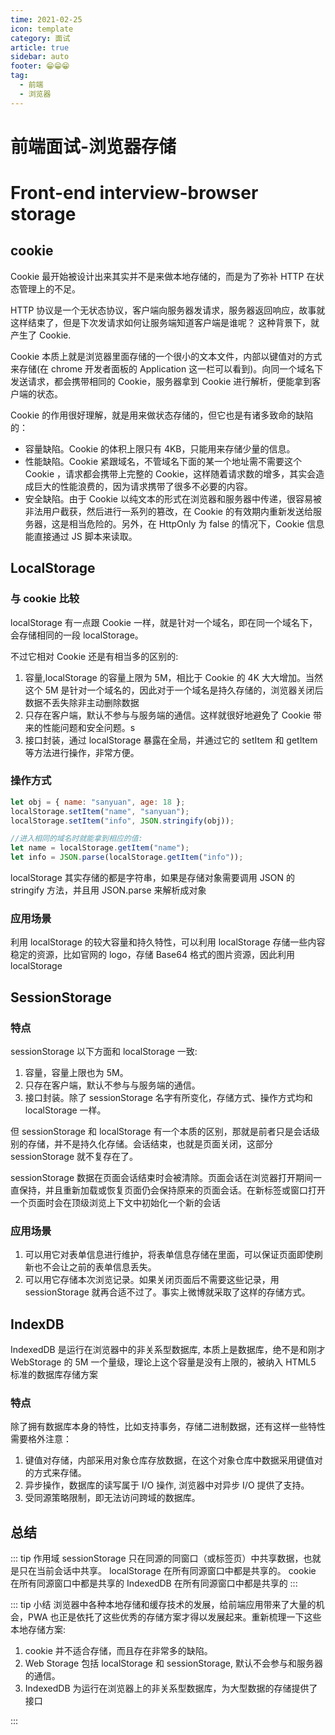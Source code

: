 ```yaml
---
time: 2021-02-25
icon: template
category: 面试
article: true
sidebar: auto
footer: 😁😁😁
tag:
  - 前端
  - 浏览器
---
```


# 前端面试-浏览器存储

# Front-end interview-browser storage

## cookie

Cookie 最开始被设计出来其实并不是来做本地存储的，而是为了弥补 HTTP 在状态管理上的不足。

HTTP 协议是一个无状态协议，客户端向服务器发请求，服务器返回响应，故事就这样结束了，但是下次发请求如何让服务端知道客户端是谁呢？
这种背景下，就产生了 Cookie.

Cookie 本质上就是浏览器里面存储的一个很小的文本文件，内部以键值对的方式来存储(在 chrome 开发者面板的 Application 这一栏可以看到)。向同一个域名下发送请求，都会携带相同的 Cookie，服务器拿到 Cookie 进行解析，便能拿到客户端的状态。

Cookie 的作用很好理解，就是用来做状态存储的，但它也是有诸多致命的缺陷的：

- 容量缺陷。Cookie 的体积上限只有 4KB，只能用来存储少量的信息。
- 性能缺陷。Cookie 紧跟域名，不管域名下面的某一个地址需不需要这个 Cookie ，请求都会携带上完整的 Cookie，这样随着请求数的增多，其实会造成巨大的性能浪费的，因为请求携带了很多不必要的内容。
- 安全缺陷。由于 Cookie 以纯文本的形式在浏览器和服务器中传递，很容易被非法用户截获，然后进行一系列的篡改，在 Cookie 的有效期内重新发送给服务器，这是相当危险的。另外，在 HttpOnly 为 false 的情况下，Cookie 信息能直接通过 JS 脚本来读取。

## LocalStorage

### 与 cookie 比较

localStorage 有一点跟 Cookie 一样，就是针对一个域名，即在同一个域名下，会存储相同的一段 localStorage。

不过它相对 Cookie 还是有相当多的区别的:

1. 容量,localStorage 的容量上限为 5M，相比于 Cookie 的 4K 大大增加。当然这个 5M 是针对一个域名的，因此对于一个域名是持久存储的，浏览器关闭后数据不丢失除非主动删除数据
2. 只存在客户端，默认不参与与服务端的通信。这样就很好地避免了 Cookie 带来的性能问题和安全问题。s
3. 接口封装，通过 localStorage 暴露在全局，并通过它的 setItem 和 getItem 等方法进行操作，非常方便。

### 操作方式

```js
let obj = { name: "sanyuan", age: 18 };
localStorage.setItem("name", "sanyuan");
localStorage.setItem("info", JSON.stringify(obj));

//进入相同的域名时就能拿到相应的值:
let name = localStorage.getItem("name");
let info = JSON.parse(localStorage.getItem("info"));
```

localStorage 其实存储的都是字符串，如果是存储对象需要调用 JSON 的 stringify 方法，并且用 JSON.parse 来解析成对象

### 应用场景

利用 localStorage 的较大容量和持久特性，可以利用 localStorage 存储一些内容稳定的资源，比如官网的 logo，存储 Base64 格式的图片资源，因此利用 localStorage

## SessionStorage

### 特点

sessionStorage 以下方面和 localStorage 一致:

1. 容量，容量上限也为 5M。
2. 只存在客户端，默认不参与与服务端的通信。
3. 接口封装。除了 sessionStorage 名字有所变化，存储方式、操作方式均和 localStorage 一样。

但 sessionStorage 和 localStorage 有一个本质的区别，那就是前者只是会话级别的存储，并不是持久化存储。会话结束，也就是页面关闭，这部分 sessionStorage 就不复存在了。

sessionStorage 数据在页面会话结束时会被清除。页面会话在浏览器打开期间一直保持，并且重新加载或恢复页面仍会保持原来的页面会话。在新标签或窗口打开一个页面时会在顶级浏览上下文中初始化一个新的会话

### 应用场景

1. 可以用它对表单信息进行维护，将表单信息存储在里面，可以保证页面即使刷新也不会让之前的表单信息丢失。
2. 可以用它存储本次浏览记录。如果关闭页面后不需要这些记录，用 sessionStorage 就再合适不过了。事实上微博就采取了这样的存储方式。

## IndexDB

IndexedDB 是运行在浏览器中的非关系型数据库, 本质上是数据库，绝不是和刚才 WebStorage 的 5M 一个量级，理论上这个容量是没有上限的，被纳入 HTML5 标准的数据库存储方案

### 特点

除了拥有数据库本身的特性，比如支持事务，存储二进制数据，还有这样一些特性需要格外注意：

1. 键值对存储，内部采用对象仓库存放数据，在这个对象仓库中数据采用键值对的方式来存储。
2. 异步操作，数据库的读写属于 I/O 操作, 浏览器中对异步 I/O 提供了支持。
3. 受同源策略限制，即无法访问跨域的数据库。

## 总结

::: tip 作用域
sessionStorage 只在同源的同窗口（或标签页）中共享数据，也就是只在当前会话中共享。
localStorage 在所有同源窗口中都是共享的。
cookie 在所有同源窗口中都是共享的
IndexedDB 在所有同源窗口中都是共享的
:::

::: tip 小结
浏览器中各种本地存储和缓存技术的发展，给前端应用带来了大量的机会，PWA 也正是依托了这些优秀的存储方案才得以发展起来。重新梳理一下这些本地存储方案:

1. cookie 并不适合存储，而且存在非常多的缺陷。
2. Web Storage 包括 localStorage 和 sessionStorage, 默认不会参与和服务器的通信。
3. IndexedDB 为运行在浏览器上的非关系型数据库，为大型数据的存储提供了接口

:::